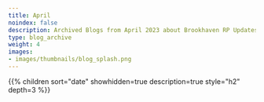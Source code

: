 ```yaml
---
title: April
noindex: false
description: Archived Blogs from April 2023 about Brookhaven RP Updates, exciting news, and new findings
type: blog_archive
weight: 4
images:
- images/thumbnails/blog_splash.png
---
```




{{% children sort="date" showhidden=true description=true style="h2"  depth=3 %}}
